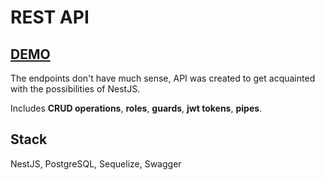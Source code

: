 # REST API

## [DEMO](https://nestjs-rest-api-ic6q.onrender.com/api/docs)

The endpoints don't have much sense,
API was created to get acquainted with the possibilities of NestJS.

Includes **CRUD operations**, **roles**, **guards**, **jwt tokens**, **pipes**.

## Stack

NestJS, PostgreSQL, Sequelize, Swagger
